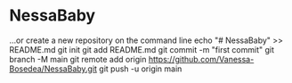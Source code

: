 # NessaBaby
…or create a new repository on the command line
echo "# NessaBaby" >> README.md
git init
git add README.md
git commit -m "first commit"
git branch -M main
git remote add origin https://github.com/Vanessa-Bosedea/NessaBaby.git
git push -u origin main
